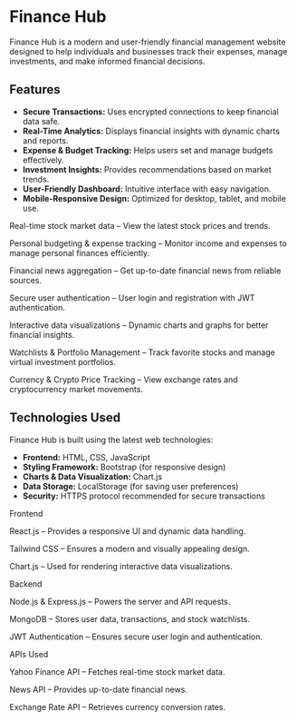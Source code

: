 # Finance Hub   

Finance Hub is a modern and user-friendly financial management website designed to help individuals and businesses track their expenses, manage investments, and make informed financial decisions.  

## Features  
- **Secure Transactions:** Uses encrypted connections to keep financial data safe.  
- **Real-Time Analytics:** Displays financial insights with dynamic charts and reports.  
- **Expense & Budget Tracking:** Helps users set and manage budgets effectively.  
- **Investment Insights:** Provides recommendations based on market trends.  
- **User-Friendly Dashboard:** Intuitive interface with easy navigation.  
- **Mobile-Responsive Design:** Optimized for desktop, tablet, and mobile use.  

Real-time stock market data – View the latest stock prices and trends.

Personal budgeting & expense tracking – Monitor income and expenses to manage personal finances efficiently.

Financial news aggregation – Get up-to-date financial news from reliable sources.

Secure user authentication – User login and registration with JWT authentication.

Interactive data visualizations – Dynamic charts and graphs for better financial insights.

Watchlists & Portfolio Management – Track favorite stocks and manage virtual investment portfolios.

Currency & Crypto Price Tracking – View exchange rates and cryptocurrency market movements.

## Technologies Used  
Finance Hub is built using the latest web technologies:  
- **Frontend:** HTML, CSS, JavaScript  
- **Styling Framework:** Bootstrap (for responsive design)  
- **Charts & Data Visualization:** Chart.js  
- **Data Storage:** LocalStorage (for saving user preferences)  
- **Security:** HTTPS protocol recommended for secure transactions  

Frontend

React.js – Provides a responsive UI and dynamic data handling.

Tailwind CSS – Ensures a modern and visually appealing design.

Chart.js – Used for rendering interactive data visualizations.

Backend

Node.js & Express.js – Powers the server and API requests.

MongoDB – Stores user data, transactions, and stock watchlists.

JWT Authentication – Ensures secure user login and authentication.

APIs Used

Yahoo Finance API – Fetches real-time stock market data.

News API – Provides up-to-date financial news.

Exchange Rate API – Retrieves currency conversion rates.


